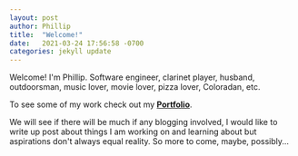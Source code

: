 ```yaml
---
layout: post
author: Phillip
title:  "Welcome!"
date:   2021-03-24 17:56:58 -0700
categories: jekyll update
---
```



Welcome!
I'm Phillip. Software engineer, clarinet player, husband, outdoorsman, music lover, movie lover, pizza lover, Coloradan, etc.

To see some of my work check out my
<a href="{{ base.url }}/portfolio"><strong>Portfolio</strong></a>.

We will see if there will be much if any blogging involved, I would like to write up post about things I am working on and learning about but aspirations don't always equal reality. So more to come, maybe, possibly...
